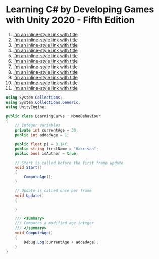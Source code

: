 # Learning C# by Developing Games with Unity 2020 - Fifth Edition

1. [I'm an inline-style link with title](https://www.google.com "Google's Homepage")
1. [I'm an inline-style link with title](https://www.google.com "Google's Homepage")
1. [I'm an inline-style link with title](https://www.google.com "Google's Homepage")
1. [I'm an inline-style link with title](https://www.google.com "Google's Homepage")
1. [I'm an inline-style link with title](https://www.google.com "Google's Homepage")
1. [I'm an inline-style link with title](https://www.google.com "Google's Homepage")
1. [I'm an inline-style link with title](https://www.google.com "Google's Homepage")
1. [I'm an inline-style link with title](https://www.google.com "Google's Homepage")
1. [I'm an inline-style link with title](https://www.google.com "Google's Homepage")
1. [I'm an inline-style link with title](https://www.google.com "Google's Homepage")
1. [I'm an inline-style link with title](https://www.google.com "Google's Homepage")

```C#
using System.Collections;
using System.Collections.Generic;
using UnityEngine;

public class LearningCurve : MonoBehaviour
{
    // Integer variables
    private int currentAge = 30;
    public int addedAge = 1;

    public float pi = 3.14f;
    public string firstName = "Harrison";
    public bool isAuthor = true;

    // Start is called before the first frame update
    void Start()
    {
        ComputeAge();
    }

    // Update is called once per frame
    void Update()
    {

    }

    /// <summary>
    /// Computes a modified age integer
    /// </summary>
    void ComputeAge()
    {
        Debug.Log(currentAge + addedAge);
    }
}

```
